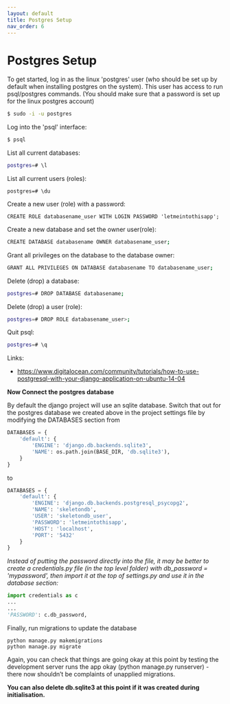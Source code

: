 ```yaml
---
layout: default
title: Postgres Setup
nav_order: 6
---
```


# Postgres Setup

To get started, log in as the linux 'postgres' user (who should be set up by default when installing postgres on the system). This user has access to run psql/postgres commands. (You should make sure that a password is set up for the linux postgres account)

``` bash
$ sudo -i -u postgres
```

Log into the 'psql' interface:

``` bash
$ psql
```

List all current databases:

``` bash
postgres=# \l
```

List all current users (roles):

```
postgres=# \du
```

Create a new user (role) with a password:

```
CREATE ROLE databasename_user WITH LOGIN PASSWORD 'letmeintothisapp';
```

Create a new database and set the owner user(role):

``` bash
CREATE DATABASE databasename OWNER databasename_user;
```

Grant all privileges on the database to the database owner:

``` bash
GRANT ALL PRIVILEGES ON DATABASE databasename TO databasename_user;
```

Delete (drop) a database:

``` bash
postgres=# DROP DATABASE databasename;
```

Delete (drop) a user (role):

``` bash
postgres=# DROP ROLE databasename_user>;
```

Quit psql:

``` bash
postgres=# \q
```

Links:
* https://www.digitalocean.com/community/tutorials/how-to-use-postgresql-with-your-django-application-on-ubuntu-14-04



__Now Connect the postgres database__

By default the django project will use an sqlite database. Switch that out for the postgres database we created above in the project settings file by modifying the DATABASES section from

``` python
DATABASES = {
    'default': {
        'ENGINE': 'django.db.backends.sqlite3',
        'NAME': os.path.join(BASE_DIR, 'db.sqlite3'),
    }
}
```

to

``` python
DATABASES = {
    'default': {
        'ENGINE': 'django.db.backends.postgresql_psycopg2',
        'NAME': 'skeletondb',
        'USER': 'skeletondb_user',
        'PASSWORD': 'letmeintothisapp',
        'HOST': 'localhost',
        'PORT': '5432'
    }
}
```

_Instead of putting the password directly into the file, it may be better to create a credentials.py file (in the top level folder) with db_password = 'mypassword', then import it at the top of settings.py and use it in the database section:_

``` python
import credentials as c
...
...
'PASSWORD': c.db_password,
```

Finally, run migrations to update the database

```
python manage.py makemigrations
python manage.py migrate
```

Again, you can check that things are going okay at this point by testing the development server runs the app okay (python manage.py runserver) - there now shouldn’t be complaints of unapplied migrations. 

__You can also delete db.sqlite3 at this point if it was created during initialisation.__